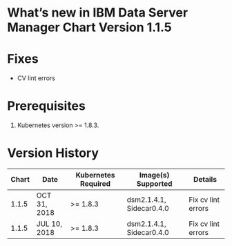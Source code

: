 # What’s new in IBM Data Server Manager Chart Version 1.1.5


# Fixes
* CV lint errors

# Prerequisites
1. Kubernetes version >= 1.8.3.

# Version History

| Chart | Date        | Kubernetes Required | Image(s) Supported         | Details                                                             |
| ----- | ----------- | ------------------- | -------------------------- | ------------------------------------------------------------------- | 
| 1.1.5 | OCT 31, 2018| >= 1.8.3            | dsm2.1.4.1, Sidecar0.4.0   | Fix cv lint errors |
| 1.1.5 | JUL 10, 2018| >= 1.8.3            | dsm2.1.4.1, Sidecar0.4.0   | Fix cv lint errors |

